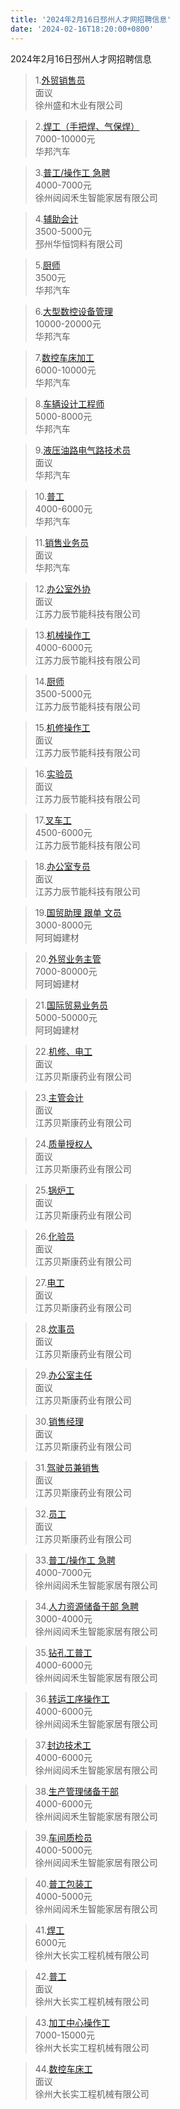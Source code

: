 ```yaml
---
title: '2024年2月16日邳州人才网招聘信息'
date: '2024-02-16T18:20:00+0800'
---
```

2024年2月16日邳州人才网招聘信息
<!--more-->
>1.[外贸销售员](https://www.pzhr.com/job/17865.html)<br>
>面议<br>
>徐州盛和木业有限公司

>2.[焊工（手把焊、气保焊）](https://www.pzhr.com/job/13205.html)<br>
>7000-10000元<br>
>华邦汽车

>3.[普工/操作工 急聘](https://www.pzhr.com/job/17979.html)<br>
>4000-7000元<br>
>徐州闼闼禾生智能家居有限公司

>4.[辅助会计](https://www.pzhr.com/job/17938.html)<br>
>3500-5000元<br>
>邳州华恒饲料有限公司

>5.[厨师](https://www.pzhr.com/job/17885.html)<br>
>3500元<br>
>华邦汽车

>6.[大型数控设备管理](https://www.pzhr.com/job/13598.html)<br>
>10000-20000元<br>
>华邦汽车

>7.[数控车床加工](https://www.pzhr.com/job/13597.html)<br>
>6000-10000元<br>
>华邦汽车

>8.[车辆设计工程师](https://www.pzhr.com/job/12633.html)<br>
>5000-8000元<br>
>华邦汽车

>9.[液压油路电气路技术员](https://www.pzhr.com/job/12792.html)<br>
>面议<br>
>华邦汽车

>10.[普工](https://www.pzhr.com/job/13184.html)<br>
>4000-6000元<br>
>华邦汽车

>11.[销售业务员](https://www.pzhr.com/job/12529.html)<br>
>面议<br>
>华邦汽车

>12.[办公室外协](https://www.pzhr.com/job/17937.html)<br>
>面议<br>
>江苏力辰节能科技有限公司

>13.[机械操作工](https://www.pzhr.com/job/17914.html)<br>
>4000-6000元<br>
>江苏力辰节能科技有限公司

>14.[厨师](https://www.pzhr.com/job/17467.html)<br>
>3500-5000元<br>
>江苏力辰节能科技有限公司

>15.[机修操作工](https://www.pzhr.com/job/17816.html)<br>
>面议<br>
>江苏力辰节能科技有限公司

>16.[实验员](https://www.pzhr.com/job/17886.html)<br>
>面议<br>
>江苏力辰节能科技有限公司

>17.[叉车工](https://www.pzhr.com/job/16621.html)<br>
>4500-6000元<br>
>江苏力辰节能科技有限公司

>18.[办公室专员](https://www.pzhr.com/job/17562.html)<br>
>面议<br>
>江苏力辰节能科技有限公司

>19.[国贸助理 跟单 文员](https://www.pzhr.com/job/17745.html)<br>
>3000-8000元<br>
>阿珂姆建材

>20.[外贸业务主管](https://www.pzhr.com/job/2459.html)<br>
>7000-80000元<br>
>阿珂姆建材

>21.[国际贸易业务员](https://www.pzhr.com/job/1022.html)<br>
>5000-50000元<br>
>阿珂姆建材

>22.[机修、电工](https://www.pzhr.com/job/17452.html)<br>
>面议<br>
>江苏贝斯康药业有限公司

>23.[主管会计](https://www.pzhr.com/job/16760.html)<br>
>面议<br>
>江苏贝斯康药业有限公司

>24.[质量授权人](https://www.pzhr.com/job/17718.html)<br>
>面议<br>
>江苏贝斯康药业有限公司

>25.[锅炉工](https://www.pzhr.com/job/16378.html)<br>
>面议<br>
>江苏贝斯康药业有限公司

>26.[化验员](https://www.pzhr.com/job/16376.html)<br>
>面议<br>
>江苏贝斯康药业有限公司

>27.[电工](https://www.pzhr.com/job/15409.html)<br>
>面议<br>
>江苏贝斯康药业有限公司

>28.[炊事员](https://www.pzhr.com/job/17578.html)<br>
>面议<br>
>江苏贝斯康药业有限公司

>29.[办公室主任](https://www.pzhr.com/job/14704.html)<br>
>面议<br>
>江苏贝斯康药业有限公司

>30.[销售经理](https://www.pzhr.com/job/16160.html)<br>
>面议<br>
>江苏贝斯康药业有限公司

>31.[驾驶员兼销售](https://www.pzhr.com/job/16159.html)<br>
>面议<br>
>江苏贝斯康药业有限公司

>32.[员工](https://www.pzhr.com/job/14705.html)<br>
>面议<br>
>江苏贝斯康药业有限公司

>33.[普工/操作工 急聘](https://www.pzhr.com/job/17979.html)<br>
>4000-7000元<br>
>徐州闼闼禾生智能家居有限公司

>34.[人力资源储备干部 急聘](https://www.pzhr.com/job/17980.html)<br>
>3000-4000元<br>
>徐州闼闼禾生智能家居有限公司

>35.[钻孔工普工](https://www.pzhr.com/job/17964.html)<br>
>4000-6000元<br>
>徐州闼闼禾生智能家居有限公司

>36.[转运工序操作工](https://www.pzhr.com/job/17963.html)<br>
>4000-6000元<br>
>徐州闼闼禾生智能家居有限公司

>37.[封边技术工](https://www.pzhr.com/job/17962.html)<br>
>4000-6000元<br>
>徐州闼闼禾生智能家居有限公司

>38.[生产管理储备干部](https://www.pzhr.com/job/17961.html)<br>
>4000-6000元<br>
>徐州闼闼禾生智能家居有限公司

>39.[车间质检员](https://www.pzhr.com/job/17935.html)<br>
>4000-5000元<br>
>徐州闼闼禾生智能家居有限公司

>40.[普工包装工](https://www.pzhr.com/job/17934.html)<br>
>4000-5000元<br>
>徐州闼闼禾生智能家居有限公司

>41.[焊工](https://www.pzhr.com/job/17959.html)<br>
>6000元<br>
>徐州大长实工程机械有限公司

>42.[普工](https://www.pzhr.com/job/17943.html)<br>
>面议<br>
>徐州大长实工程机械有限公司

>43.[加工中心操作工](https://www.pzhr.com/job/17936.html)<br>
>7000-15000元<br>
>徐州大长实工程机械有限公司

>44.[数控车床工](https://www.pzhr.com/job/13354.html)<br>
>面议<br>
>徐州大长实工程机械有限公司

